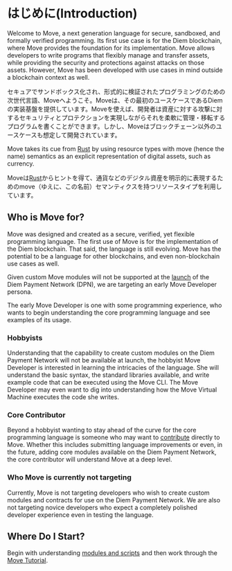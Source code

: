 # はじめに(Introduction)

Welcome to Move, a next generation language for secure, sandboxed, and formally verified programming. Its first use case is for the Diem blockchain, where Move provides the foundation for its implementation. Move allows developers to write programs that flexibly manage and transfer assets, while providing the security and protections against attacks on those assets. However, Move has been developed with use cases in mind outside a blockchain context as well.

セキュアでサンドボックス化され、形式的に検証されたプログラミングのための次世代言語、Moveへようこそ。Moveは、その最初のユースケースであるDiemの実装基盤を提供しています。Moveを使えば、開発者は資産に対する攻撃に対するセキュリティとプロテクションを実現しながらそれを柔軟に管理・移転するプログラムを書くことができます。しかし、Moveはブロックチェーン以外のユースケースも想定して開発されています。

Move takes its cue from [Rust](https://www.rust-lang.org/) by using resource types with move (hence the name) semantics as an explicit representation of digital assets, such as currency.

Moveは[Rust](https://www.rust-lang.org/)からヒントを得て、通貨などのデジタル資産を明示的に表現するためのmove（ゆえに、この名前）セマンティクスを持つリソースタイプを利用しています。

## Who is Move for?

Move was designed and created as a secure, verified, yet flexible programming language. The first use of Move is for the implementation of the Diem blockchain. That said, the language is still evolving. Move has the potential to be a language for other blockchains, and even non-blockchain use cases as well.

Given custom Move modules will not be supported at the [launch](https://diem.com/white-paper/#whats-next) of the Diem Payment Network (DPN), we are targeting an early Move Developer persona.

The early Move Developer is one with some programming experience, who wants to begin understanding the core programming language and see examples of its usage.

### Hobbyists

Understanding that the capability to create custom modules on the Diem Payment Network will not be available at launch, the hobbyist Move Developer is interested in learning the intricacies of the language. She will understand the basic syntax, the standard libraries available, and write example code that can be executed using the Move CLI. The Move Developer may even want to dig into understanding how the Move Virtual Machine executes the code she writes.

### Core Contributor

Beyond a hobbyist wanting to stay ahead of the curve for the core programming language is someone who may want to [contribute](https://diem.com/en-US/cla-sign/) directly to Move. Whether this includes submitting language improvements or even, in the future, adding core modules available on the Diem Payment Network, the core contributor will understand Move at a deep level.

### Who Move is currently not targeting

Currently, Move is not targeting developers who wish to create custom modules and contracts for use on the Diem Payment Network. We are also not targeting novice developers who expect a completely polished developer experience even in testing the language.

## Where Do I Start?

Begin with understanding [modules and scripts](./modules-and-scripts.md) and then work through the [Move Tutorial](./creating-coins.md).
